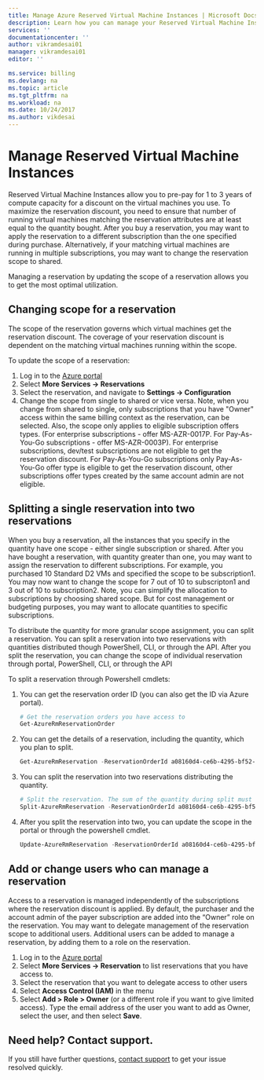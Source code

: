 ```yaml
---
title: Manage Azure Reserved Virtual Machine Instances | Microsoft Docs
description: Learn how you can manage your Reserved Virtual Machine Instances to optimize utilization. 
services: ''
documentationcenter: ''
author: vikramdesai01
manager: vikramdesai01
editor: ''

ms.service: billing
ms.devlang: na
ms.topic: article
ms.tgt_pltfrm: na
ms.workload: na
ms.date: 10/24/2017
ms.author: vikdesai
---
```

# Manage Reserved Virtual Machine Instances

Reserved Virtual Machine Instances allow you to pre-pay for 1 to 3 years of compute capacity for a discount on the virtual machines you use. To maximize the reservation discount, you need to ensure that number of running virtual machines matching the reservation attributes are at least equal to the quantity bought. After you buy a reservation, you may want to apply the reservation to a different subscription than the one specified during purchase. Alternatively, if your matching virtual machines are running in multiple subscriptions, you may want to change the reservation scope to shared. 

Managing a reservation by updating the scope of a reservation allows you to get the most optimal utilization.

## Changing scope for a reservation
The scope of the reservation governs which virtual machines get the reservation discount. The coverage of your reservation discount is dependent on the matching virtual machines running within the scope.

To update the scope of a reservation: 
1. Log in to the [Azure portal](https://portal.azure.com)
2. Select **More Services -> Reservations**
3. Select the reservation, and navigate to **Settings -> Configuration**
4. Change the scope from single to shared or vice versa. Note, when you change from shared to single, only subscriptions that you have "Owner" access within the same billing context as the reservation, can be selected. Also, the scope only applies to eligible subscription offers types. (For enterprise subscriptions - offer MS-AZR-0017P. For Pay-As-You-Go subscriptions - offer MS-AZR-0003P). For enterprise subscriptions, dev/test subscriptions are not eligible to get the reservation discount. For Pay-As-You-Go subscriptions only Pay-As-You-Go offer type is eligible to get the reservation discount, other subscriptions offer types created by the same account admin are not eligible.

## Splitting a single reservation into two reservations
 When you buy a reservation, all the instances that you specify in the quantity have one scope - either single subscription or shared. After you have bought a reservation, with quantity greater than one, you may want to assign the reservation to different subscriptions. For example, you purchased 10 Standard D2 VMs and specified the scope to be subscription1. You may now want to change the scope for 7 out of 10 to subscripton1 and 3 out of 10 to subscription2. Note, you can simplify the allocation to subscriptions by choosing shared scope. But for cost management or budgeting purposes, you may want to allocate quantities to specific subscriptions.

To distribute the quantity for more granular scope assignment, you can split a reservation. You can split a reservation into two reservations with quantities distributed though PowerShell, CLI, or through the API. After you split the reservation, you can change the scope of individual reservation through portal, PowerShell, CLI, or through the API

To split a reservation through Powershell cmdlets:
1. You can get the reservation order ID (you can also get the ID via Azure portal).

    ```powershell
    # Get the reservation orders you have access to
    Get-AzureRmReservationOrder
    ```
1. You can get the details of a reservation, including the quantity, which you plan to split.

    ```powershell
    Get-AzureRmReservation -ReservationOrderId a08160d4-ce6b-4295-bf52-b90a5d4c96a0 -ReservationId b8be062a-fb0a-46c1-808a-5a844714965a
    ```
1. You can split the reservation into two reservations distributing the quantity.

    ```powershell
    # Split the reservation. The sum of the quantity during split must equal the quantity in the reservation being split.
    Split-AzureRmReservation -ReservationOrderId a08160d4-ce6b-4295-bf52-b90a5d4c96a0 -ReservationId b8be062a-fb0a-46c1-808a-5a844714965a -Quantity 3,2
    ```
1. After you split the reservation into two, you can update the scope in the portal or through the powershell cmdlet.

    ```powershell
    Update-AzureRmReservation -ReservationOrderId a08160d4-ce6b-4295-bf52-b90a5d4c96a0 -ReservationId 5257501b-d3e8-449d-a1ab-4879b1863aca -AppliedScopeType Single -AppliedScope /subscriptions/15bb3be0-76d5-491c-8078-61fe3468d414
    ```

## Add or change users who can manage a reservation
Access to a reservation is managed independently of the subscriptions where the reservation discount is applied. By default, the purchaser and the account admin of the payer subscription are added into the “Owner” role on the reservation. You may want to delegate management of the reservation scope to additional users. Additional users can be added to manage a reservation, by adding them to a role on the reservation. 
1.	Log in to the [Azure portal](https://portal.azure.com)
2.	Select **More Services -> Reservation** to list reservations that you have access to.
3.	Select the reservation that you want to delegate access to other users
4.	Select **Access Control (IAM)** in the menu
5.	Select **Add > Role > Owner** (or a different role if you want to give limited access). Type the email address of the user you want to add as Owner, select the user, and then select **Save**.

## Need help? Contact support.

If you still have further questions, [contact support](https://portal.azure.com/?#blade/Microsoft_Azure_Support/HelpAndSupportBlade) to get your issue resolved quickly.
